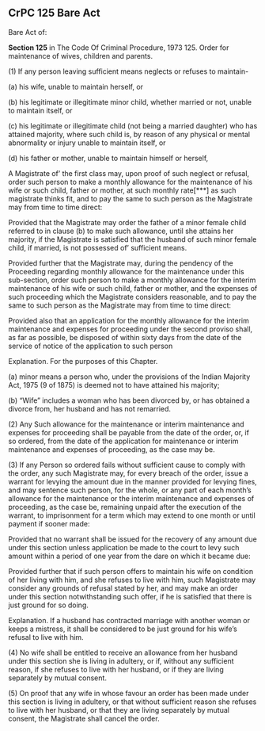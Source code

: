 ## CrPC 125 Bare Act

Bare Act of: 

**Section 125** in The Code Of Criminal Procedure, 1973
125. Order for maintenance of wives, children and parents.

(1) If any person leaving sufficient means neglects or refuses to maintain-

(a) his wife, unable to maintain herself, or

(b) his legitimate or illegitimate minor child, whether married or not, unable to maintain itself, or

(c) his legitimate or illegitimate child (not being a married daughter) who has attained majority, where such child is, by reason of any physical or mental abnormality or injury unable to maintain itself, or

(d) his father or mother, unable to maintain himself or herself,

A Magistrate of’ the first class may, upon proof of such neglect or refusal, order such person to make a monthly allowance for the maintenance of his wife or such child, father or mother, at such monthly rate[***] as such magistrate thinks fit, and to pay the same to such person as the Magistrate may from time to time direct:

Provided that the Magistrate may order the father of a minor female child referred to in clause (b) to make such allowance, until she attains her majority, if the Magistrate is satisfied that the husband of such minor female child, if married, is not possessed of’ sufficient means.

Provided further that the Magistrate may, during the pendency of the Proceeding regarding monthly allowance for the maintenance under this sub-section, order such person to make a monthly allowance for the interim maintenance of his wife or such child, father or mother, and the expenses of such proceeding which the Magistrate considers reasonable, and to pay the same to such person as the Magistrate may from time to time direct:

Provided also that an application for the monthly allowance for the interim maintenance and expenses for proceeding under the second proviso shall, as far as possible, be disposed of within sixty days from the date of the service of notice of the application to such person

Explanation. For the purposes of this Chapter.

(a) minor means a person who, under the provisions of the Indian Majority Act, 1975 (9 of 1875) is deemed not to have attained his majority;

(b) “Wife” includes a woman who has been divorced by, or has obtained a divorce from, her husband and has not remarried.

(2) Any Such allowance for the maintenance or interim maintenance and expenses for proceeding shall be payable from the date of the order, or, if so ordered, from the date of the application for maintenance or interim maintenance and expenses of proceeding, as the case may be.

(3) If any Person so ordered fails without sufficient cause to comply with the order, any such Magistrate may, for every breach of the order, issue a warrant for levying the amount due in the manner provided for levying fines, and may sentence such person, for the whole, or any part of each month’s  allowance for the maintenance or the interim maintenance and expenses of proceeding, as the case be, remaining unpaid after the execution of the warrant, to imprisonment for a term which may extend to one month or until payment if sooner made:

Provided that no warrant shall be issued for the recovery of any amount due under this section unless application be made to the court to levy such amount within a period of one year from the dare on which it became due:

Provided further that if such person offers to maintain his wife on condition of her living with him, and she refuses to live with him, such Magistrate may consider any grounds of refusal stated by her, and may make an order under this section notwithstanding such offer, if he is satisfied that there is just ground for so doing.

Explanation. If a husband has contracted marriage with another woman or keeps a mistress, it shall be considered to be just ground for his wife’s refusal to live with him.

(4) No wife shall be entitled to receive an allowance from her husband under this section she is living in adultery, or if, without any sufficient reason, if she refuses to live with her husband, or if they are living separately by mutual consent.

(5) On proof that any wife in whose favour an order has been made under this section is living in adultery, or that without sufficient reason she refuses to live with her husband, or that they are living separately by mutual consent, the Magistrate shall cancel the order.